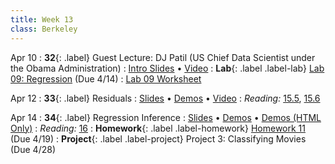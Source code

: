 ```yaml
---
title: Week 13
class: Berkeley
---
```

Apr 10
: **32**{: .label} Guest Lecture: DJ Patil (US Chief Data Scientist under the Obama Administration)
  : [Intro Slides](https://docs.google.com/presentation/d/1cdsifTK3ZOxuElBH3bBBU8err0cZbcMWwv2eumTHv4A/edit?usp=sharing) &#8226; [Video](https://youtu.be/LiHMrn2AHpw)
: **Lab**{: .label .label-lab} [Lab 09: Regression](https://data8.datahub.berkeley.edu/hub/user-redirect/git-pull?repo=https%3A%2F%2Fgithub.com%2Fdata-8%2Fmaterials-sp23&urlpath=retro%2Ftree%2Fmaterials-sp23%2Fmaterials%2Fsp23%2Flab%2Flab09%2Flab09.ipynb&branch=main) (Due 4/14)
  : [Lab 09 Worksheet](https://drive.google.com/file/d/13KYeBGxueP-PYcnEZt25o2mbCgsGXLYQ/view?usp=sharing)

Apr 12
: **33**{: .label} Residuals
  : [Slides](https://docs.google.com/presentation/d/1rmPGHnpJ533Z3PJQHAlvg9TlA0Ud8kr2c0iBml0DY5E/edit?usp=sharing) &#8226; [Demos](https://data8.datahub.berkeley.edu/hub/user-redirect/git-pull?repo=https%3A%2F%2Fgithub.com%2Fdata-8%2Fmaterials-sp23&urlpath=retro%2Ftree%2Fmaterials-sp23%2Flec%2Flec33.ipynb&branch=main) &#8226; [Video](https://youtu.be/G_uPkp-h0_o)
: *Reading:* [15.5](https://inferentialthinking.com/chapters/15/5/Visual_Diagnostics.html), [15.6](https://inferentialthinking.com/chapters/15/6/Numerical_Diagnostics.html)

Apr 14
: **34**{: .label} Regression Inference
  : [Slides](https://docs.google.com/presentation/d/1rjgiwf5RyKDlp03lbQpafjaIAITCOJSVaCjqkbfBic4/edit?usp=sharing) &#8226; [Demos](https://data8.datahub.berkeley.edu/hub/user-redirect/git-pull?repo=https%3A%2F%2Fgithub.com%2Fdata-8%2Fmaterials-sp23&urlpath=retro%2Ftree%2Fmaterials-sp23%2Flec%2Flec34.ipynb&branch=main) &#8226; [Demos (HTML Only)](assets/demo_html/lec34.html)<!-- &#8226; [Video](#)-->
: *Reading:* [16](https://inferentialthinking.com/chapters/16/Inference_for_Regression.html)
: **Homework**{: .label .label-homework} [Homework 11](https://data8.datahub.berkeley.edu/hub/user-redirect/git-pull?repo=https%3A%2F%2Fgithub.com%2Fdata-8%2Fmaterials-sp23&urlpath=retro%2Ftree%2Fmaterials-sp23%2F%2Fmaterials%2Fsp23%2Fhw%2Fhw11%2Fhw11.ipynb&branch=main) (Due 4/19)
: **Project**{: .label .label-project} Project 3: Classifying Movies (Due 4/28)
